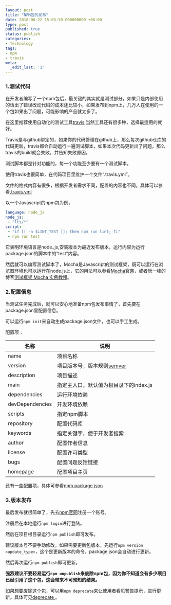 ```yaml
---
layout: post
title: "NPM包的发布"
date: 2018-06-22 15:03:59.000000000 +08:00
type: post
published: true
status: publish
categories:
- Technology
tags:
- npm
- travis
meta:
  _edit_last: '1'
---
```


### 1.测试代码

在开发者编写了一个npm包后，最关键的其实就是测试部分，如果只是内部使用的话出了错误改动代码的成本还比较小，如果发布到npm上，几万人在使用的一个包如果出了问题，可能影响的产品就太多了。

在这里推荐使用自动化的测试工具[travis](https://travis-ci.org/),当然工具还有很多种，选择最适用的就好。

Travis是与github绑定的，如果你的代码管理在github上，那么每次github仓库的代码更新，travis都会自动运行一遍测试脚本，如果本次代码更新出了问题，那么travis的build就会失败，并告知失败原因。

测试脚本都是针对功能的，每一个功能至少要有一个测试脚本。

使用travis也很简单，在代码项目里维护一个文件“.travis.yml”。

文件的格式内容有很多，根据开发者需求不同，配置的内容也不同，具体可以参看[.travis.yml](https://docs.travis-ci.com/user/customizing-the-build)

以一个Javascript的npm包为例，

```yaml
language: node_js
node_js:
 - "lts/*"
script:
 - "if [[ -n $LINT_TEST ]]; then npm run lint; fi"
 - npm run test
```

<!--more-->

它表明环境语言是node_js,安装版本为最近发布版本，运行内容为运行package.json的脚本中的“test”内容。

然后就可以编写测试脚本了，Mocha是Javascript的测试框架，既可以运行在浏览器环境也可以运行在node.js上，它的用法可以参看[Mocha官网](https://mochajs.org/)，或者阮一峰的博客[测试框架 Mocha 实例教程](http://www.ruanyifeng.com/blog/2015/12/a-mocha-tutorial-of-examples.html)。

### 2.配置信息

当测试任务完成后，就可以安心地准备npm包发布事情了，首先要在package.json里配置信息。

可以运行`npm init`来自动生成package.json文件，也可以手工生成。

配置项：

| 名称        |  说明     | 
| --------    |  ------- |
| name        | 项目名称  |  
| version     | 项目版本号，版本规则[semver](https://docs.npmjs.com/misc/semver)  |
| description | 项目描述        |
| main        | 指定主入口，默认值为根目录下的index.js        |
| dependencies| 运行环境依赖        |
| devDependencies| 开发环境依赖        |
| scripts     | 指定npm脚本        |
| repository  | 配置代码库        |
| keywords    | 指定关键字，便于开发者搜索        |
| author      | 配置作者信息        |
| license     | 配置许可类型        |
| bugs        | 配置问题反馈链接        |
| homepage    | 配置项目主页        |

还有一些配置项，具体可参看[npm package.json](https://docs.npmjs.com/files/package.json)

### 3.版本发布

最后发布就很简单了，先去[npm官网](https://www.npmjs.com/)注册一个账号。

注册后在本地运行`npm login`进行登陆。

然后在项目根目录运行`npm publish`即可发布。

建议版本号不要手动修改，如果需要更新包版本，先运行`npm version <update_type>`，这个是更新版本的命令，package.json会自动进行更新。

然后再次运行`npm publish`即可更新。

**强烈建议不要轻易运行`npm unpublish`来废除npm包，因为你不知道会有多少项目已经引用了这个包，这会带来不可预知的结果。**

如果想要废除这个包，可以用`npm deprecate`来让使用者看见警告提示，进行更新。具体可见[deprecate
](https://docs.npmjs.com/cli/deprecate)。


